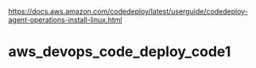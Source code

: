 https://docs.aws.amazon.com/codedeploy/latest/userguide/codedeploy-agent-operations-install-linux.html
# aws_devops_code_deploy_code1
